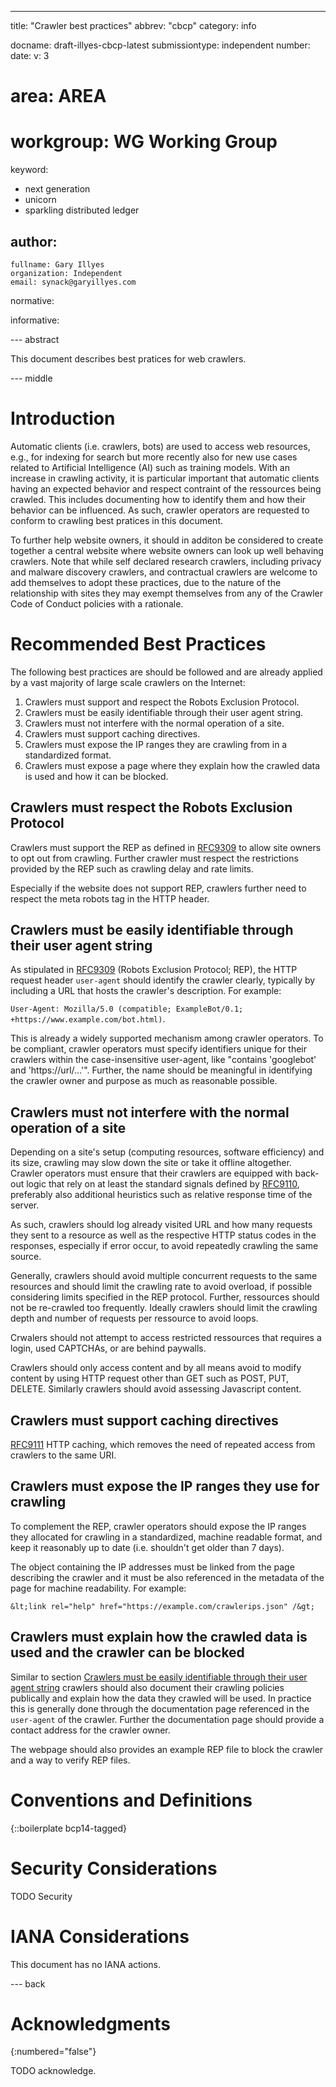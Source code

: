 ---
title: "Crawler best practices"
abbrev: "cbcp"
category: info

docname: draft-illyes-cbcp-latest
submissiontype: independent
number:
date:
v: 3
# area: AREA
# workgroup: WG Working Group
keyword:
 - next generation
 - unicorn
 - sparkling distributed ledger

author:
 -
    fullname: Gary Illyes
    organization: Independent
    email: synack@garyillyes.com

normative:

informative:


--- abstract

This document describes best pratices for web crawlers.


--- middle

# Introduction

Automatic clients (i.e. crawlers, bots) are used to access web resources, e.g., for indexing
for search but more recently also for new use cases related to Artificial Intelligence (AI)
such as training models. With an increase in crawling activity, it is particular important 
that automatic clients having an expected behavior and respect contraint of the ressources
being crawled. This includes documenting how to identify them and how their behavior
can be influenced. As such, crawler operators are requested
to conform to crawling best pratices in this document.

To further help website owners,
it should in additon be considered to create together a central
website where website owners can look up well behaving crawlers.
Note that while self declared research crawlers, including privacy and malware discovery
crawlers, and contractual crawlers are welcome to add themselves to adopt these practices,
due to the nature of the relationship with sites they may exempt themselves from any of
the Crawler Code of Conduct policies with a rationale.


# Recommended Best Practices

The following best practices are should be followed and are already
applied by a vast majority of large scale crawlers on the Internet:

1. Crawlers must support and respect the Robots Exclusion Protocol.
2. Crawlers must be easily identifiable through their user agent string.
3. Crawlers must not interfere with the normal operation of a site.
4. Crawlers must support caching directives.
5. Crawlers must expose the IP ranges they are crawling from in a standardized format.
6. Crawlers must expose a page where they explain how the crawled data is used and how it can be blocked.


## Crawlers must respect the Robots Exclusion Protocol

Crawlers must support the REP as defined in
[RFC9309](https://www.rfc-editor.org/rfc/rfc9309.html#section-2.2.1) to allow site owners
to opt out from crawling. Further crawler must respect the restrictions provided
by the REP such as crawling delay and rate limits.

Especially if the website does not support REP, crawlers further need to respect the
meta robots tag in the HTTP header.


## Crawlers must be easily identifiable through their user agent string

As stipulated in [RFC9309](https://www.rfc-editor.org/rfc/rfc9309.html#section-2.2.1)
(Robots Exclusion Protocol; REP), the HTTP request header `user-agent` should
identify the crawler clearly, typically by including a URL that hosts the crawler's
description. For example:

`User-Agent: Mozilla/5.0 (compatible; ExampleBot/0.1; +https://www.example.com/bot.html)`.

This is already a widely supported mechanism among crawler operators.
To be compliant, crawler operators must specify identifiers unique for their crawlers
within the case-insensitive user-agent, like "contains 'googlebot' and 'https://url/...'".
Further, the name should be meaningful in identifying the crawler owner and purpose
as much as reasonable possible.


## Crawlers must not interfere with the normal operation of a site

Depending on a site's setup (computing resources, software efficiency) and its size,
crawling may slow down the site or take it offline altogether. Crawler operators must
ensure that their crawlers are equipped with back-out logic that rely on at least the
standard signals defined by
[RFC9110](https://www.rfc-editor.org/rfc/rfc9110#name-server-error-5xx), preferably also
additional heuristics such as relative response time of the server.

As such, crawlers should log already visited URL and how many requests they sent to a resource 
as well as the respective HTTP status codes in the responses,
especially if error occur, to avoid repeatedly crawling the same source.

Generally, crawlers should avoid multiple concurrent requests to the same resources
and should limit the crawling rate to avoid overload, if possible considering limits specified in
the REP protocol. Further, ressources should not be re-crawled too frequently.
Ideally crawlers should limit the crawling depth and number of requests
per ressource to avoid loops.

Crwalers should not attempt to access restricted ressources that requires a login, used CAPTCHAs, or are behind paywalls.

Crawlers should only access content and by all means avoid to modify content by using
HTTP request other than GET such as POST, PUT, DELETE. Similarly crawlers should avoid
assessing Javascript content. 

## Crawlers must support caching directives

[RFC9111](https://www.rfc-editor.org/rfc/rfc9111) HTTP caching, which removes the need
of repeated access from crawlers to the same URI. 


## Crawlers must expose the IP ranges they use for crawling

To complement the REP, crawler operators should expose the IP ranges they allocated for
crawling in a standardized, machine readable format, and keep it reasonably up to date
(i.e. shouldn't get older than 7 days).

The object containing the IP addresses must be linked from the page describing the crawler
and it must be also referenced in the metadata of the page for machine readability.
For example:

```
&lt;link rel="help" href="https://example.com/crawlerips.json" /&gt;
```

## Crawlers must explain how the crawled data is used and the crawler can be blocked

Similar to section
[Crawlers must be easily identifiable through their user agent string]() crawlers should
also document their crawling policies publically and explain how the data they crawled will be used. In
practice this is generally done through the documentation page referenced in the `user-agent` of
the crawler. Further the documentation page should provide a contact address for the crawler owner.

The webpage should also provides an example REP file to block the crawler and a way to verify
REP files.


# Conventions and Definitions

{::boilerplate bcp14-tagged}


# Security Considerations

TODO Security


# IANA Considerations

This document has no IANA actions.


--- back

# Acknowledgments
{:numbered="false"}

TODO acknowledge.
